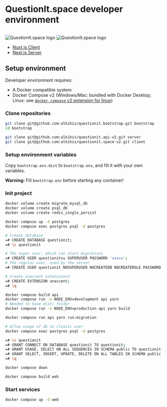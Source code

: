 # QuestionIt.space developer environment

<p align="center" style="margin-top: 2rem">

![QuestionIt.space logo](https://questionit.space/images/logo/BannerBlue.png#gh-dark-mode-only)
![QuestionIt.space logo](https://questionit.space/images/logo/BannerWhite.png#gh-light-mode-only)

</p>

- [Nuxt.js Client](https://github.com/alkihis/questionit.space-v2)
- [Nest.js Server](https://github.com/alkihis/questionit.api-v2)

## Setup environment

Developer environment requires:
- A Docker compatible system
- Docker Compose v2 (Windows/Mac: bundled with Docker Desktop; Linux: see [`docker compose` v2 extension for linux](https://docs.docker.com/compose/cli-command/#install-on-linux)) 

### Clone repositories

```sh
git clone git@github.com:alkihis/questionit.bootstrap.git bootstrap
cd bootstrap

git clone git@github.com:alkihis/questionit.api-v2.git server
git clone git@github.com:alkihis/questionit.space-v2.git client
```

### Setup environment variables

Copy `bootstrap.env.dist` to `bootstrap.env`, and fill it with your own variables.

**Warning:** Fill `bootstrap.env` before starting any container!

### Init project

```sh
docker volume create migrate_mysql_db
docker volume create psql_db
docker volume create redis_single_persist

docker compose up -d postgres
docker compose exec postgres psql -U postgres

# Create database
=# CREATE DATABASE questionit;
=# \c questionit

# The super user, which can start migrations
=# CREATE USER questionitsu SUPERUSER PASSWORD 'xxxxx';
# The regular user, used by the server
=# CREATE USER questionit NOSUPERUSER NOCREATEDB NOCREATEROLE PASSWORD 'xxxxx';

# Create unaccent extensioncd 
=# CREATE EXTENSION unaccent;
=# \q

docker compose build api
docker compose run -e NODE_ENV=development api yarn
# Needed to have dist/ folder
docker compose run -e NODE_ENV=production api yarn build

docker compose run api yarn run:migration

# Allow usage of db to classic user
docker compose exec postgres psql -U postgres

=# \c questionit
=# GRANT CONNECT ON DATABASE questionit TO questionit;
=# GRANT USAGE, SELECT ON ALL SEQUENCES IN SCHEMA public TO questionit;
=# GRANT SELECT, INSERT, UPDATE, DELETE ON ALL TABLES IN SCHEMA public TO questionit;
=# \q

docker compose down

docker compose build web
```

### Start services

```sh
docker compose up -d web
```
